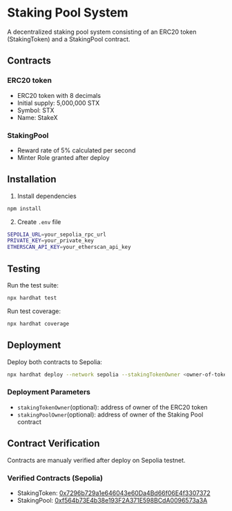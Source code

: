 # Staking Pool System

A decentralized staking pool system consisting of an ERC20 token (StakingToken) and a StakingPool contract.

## Contracts

### ERC20 token

- ERC20 token with 8 decimals
- Initial supply: 5,000,000 STX
- Symbol: STX
- Name: StakeX

### StakingPool
- Reward rate of 5% calculated per second
- Minter Role granted after deploy

## Installation

1. Install dependencies

```bash
npm install
```

2. Create `.env` file

```bash
SEPOLIA_URL=your_sepolia_rpc_url
PRIVATE_KEY=your_private_key
ETHERSCAN_API_KEY=your_etherscan_api_key
```

## Testing

Run the test suite:

```bash
npx hardhat test
```

Run test coverage:

```bash
npx hardhat coverage
```

## Deployment

Deploy both contracts to Sepolia:

```bash
npx hardhat deploy --network sepolia --stakingTokenOwner <owner-of-token > --stakingPoolOwner <owner-of-staking-pool>
```

### Deployment Parameters

- `stakingTokenOwner`(optional): address of owner of the ERC20 token
- `stakingPoolOwner`(optional): address of owner of the Staking Pool contract

## Contract Verification

Contracts are manualy verified after deploy on Sepolia testnet.

### Verified Contracts (Sepolia)

- StakingToken: [0x7296b729a1e646043e60Da4Bd66f06E4f3307372 ](https://sepolia.etherscan.io/address/0x7296b729a1e646043e60Da4Bd66f06E4f3307372#code)
- StakingPool: [0xf564b73E4b38e193F2A371E598BCdA0096573a3A ](https://sepolia.etherscan.io/address/0xf564b73E4b38e193F2A371E598BCdA0096573a3A#code)
